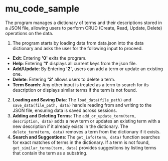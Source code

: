 # mu_code_sample
The program manages a dictionary of terms and their descriptions stored in a JSON file, allowing users to perform CRUD (Create, Read, Update, Delete) operations on the data. 
1. The program starts by loading data from data.json into the data dictionary and asks the user for the following input to proceed.
  - **Exit**: Entering **'0'** exits the program.
  - **Help**: Entering **'1'** displays all current keys from the json file.
  - **Add/Update**: By Entering **'2'**, users can add a term or update an existing one.
  - **Delete**: Entering **'3'** allows users to delete a term.
  - **Term Search**: Any other input is treated as a term to search for its description or displays similar terms if the term is not found.
2. **Loading and Saving Data**: The `load_data(file_path)` and `save_data(file_path, data)` handle reading from and writing to the JSON file, ensuring data is saved across sessions.
3. **Adding and Deleting Terms**: The `add_or_update_term(term, description, data)` adds a new term or updates an existing term with a new description if it already exists in the dictionary. The `delete_term(term, data)` removes a term from the dictionary if it exists.
4. **Search and Suggestions**: The `get_info(term, data)` function searches for exact matches of terms in the dictionary. If a term is not found, `get_similar_terms(term, data)` provides suggestions by listing terms that contain the term as a substring.
